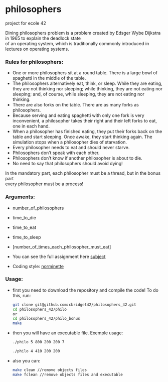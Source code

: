 # philosophers
project for ecole 42

Dining philosophers problem is a problem created by Edsger Wybe Dijkstra in 1965 to explain the deadlock state  
of an operating system, which is traditionally commonly introduced in lectures on operating systems.  
  
### Rules for philosophers:  
* One or more philosophers sit at a round table.
  There is a large bowl of spaghetti in the middle of the table.
* The philosophers alternatively eat, think, or sleep.
  While they are eating, they are not thinking nor sleeping; while thinking, they are not eating nor sleeping;
  and, of course, while sleeping, they are not eating nor thinking.
* There are also forks on the table. There are as many forks as philosophers.
* Because serving and eating spaghetti with only one fork is very inconvenient, a
  philosopher takes their right and their left forks to eat, one in each hand.
* When a philosopher has finished eating, they put their forks back on the table and start sleeping.
  Once awake, they start thinking again. The simulation stops when a philosopher dies of starvation.
* Every philosopher needs to eat and should never starve.
* Philosophers don’t speak with each other.
* Philosophers don’t know if another philosopher is about to die.
* No need to say that philosophers should avoid dying!
  
In the mandatory part, each philosopher must be a thread, but in the bonus part  
every philosopher must be a process!  
  
### Arguments:
* number_of_philosophers
* time_to_die
* time_to_eat
* time_to_sleep
* [number_of_times_each_philosopher_must_eat]
  
* You can see the full assignment here [subject](?)
* Coding style: [norminette](?)
  
### Usage:
* first you need to download the repository and compile the code! To do this, run:
	```bash
	git clone git@github.com:cbridget42/philosophers_42.git
	cd philosophers_42/philo
    or
    cd philosophers_42/philo_bonus
	make
	```
* then you will have an executable file. Exemple usage:
    ```bash
	./philo 5 800 200 200 7
	```
	```bash
    ./philo 4 410 200 200
	```
* also you can:
	```bash
	make clean //remove objects files
	make fclean //remove objects files and executable
	```
  
